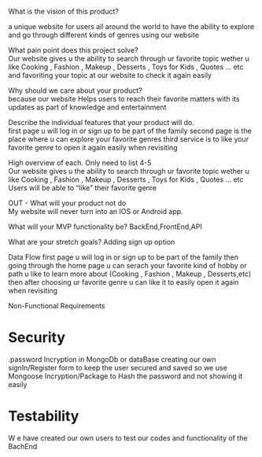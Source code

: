 What is the vision of this product?

a unique website for users all around the world to have the ability to explore and go through different kinds of genres using our website

What pain point does this project solve?  
Our website gives u the ability to search through ur favorite topic wether u like Cooking , Fashion , Makeup , Desserts , Toys for Kids , Quotes ... etc
and favoriting your topic at our website to check it again easily

Why should we care about your product?  
because our website Helps users to reach their favorite matters with its updates as part of knowledge and entertainment

Describe the individual features that your product will do.  
first page u will log in or sign up to be part of the family
second page is the place where u can explore your favorite genres
third service is to like your favorite genre to open it again easily when revisiting

High overview of each. Only need to list 4-5  
Our website gives u the ability to search through ur favorite topic wether u like Cooking , Fashion , Makeup , Desserts , Toys for Kids , Quotes ... etc  
Users will be able to “like” their favorite genre

OUT - What will your product not do  
My website will never turn into an IOS or Android app.

What will your MVP functionality be?
BackEnd,FrontEnd,API

What are your stretch goals?
Adding sign up option

Data Flow
first page u will log in or sign up to be part of the family
then going through the home page u can serach your favorite kind of hobby or path u like to learn more about (Cooking , Fashion , Makeup , Desserts,etc)  
then after choosing ur favorite genre u can like it to easily open it again when revisiting

Non-Functional Requirements

# Security

.password Incryption in MongoDb or dataBase creating our own signIn/Register form to keep the user secured and saved so we use Mongoose Incryption/Package to Hash the password and not showing it easily

# Testability

W e have created our own users to test our codes and functionality of the BachEnd
